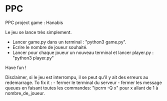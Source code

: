 # PPC
PPC project game : Hanabis

Le jeu se lance très simplement.

 - Lancer game.py dans un terminal : "python3 game.py". 
 - Ecrire le nombre de joueur souhaité.
 - Lancer pour chaque joueur un nouveau terminal et lancer player.py : "python3 player.py"

 Have fun !

Disclaimer, si le jeu est interrompu, il se peut qu'il y ait des erreurs au redemarrage.
To fix it : - fermer le terminal du serveur
            - fermer les message queues en faisant toutes les commandes: "ipcrm -Q x" pour x allant de 1 à nombre_de_joueur.